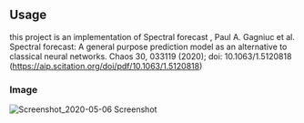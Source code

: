 ## Usage 
this project is an implementation of Spectral forecast , 
Paul A. Gagniuc et al. Spectral forecast: A general purpose prediction model as an alternative to classical neural networks. Chaos 30, 033119 (2020); doi: 10.1063/1.5120818 (https://aip.scitation.org/doi/pdf/10.1063/1.5120818)

### Image
![Screenshot_2020-05-06 Screenshot](https://user-images.githubusercontent.com/40066763/81239792-767bfb00-900e-11ea-97f2-a9400fbc6abb.png)




